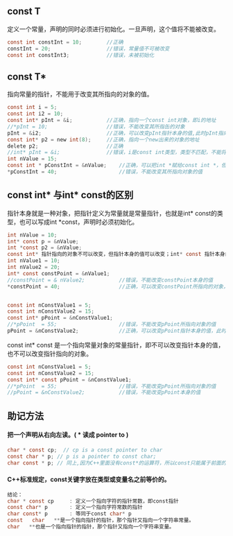 ## const T
定义一个常量，声明的同时必须进行初始化。一旦声明，这个值将不能被改变。
```c
const int constInt = 10;        //正确
constInt = 20;                  //错误，常量值不可被改变
const int constInt3;            //错误，未被初始化
```

## const T*
指向常量的指针，不能用于改变其所指向的对象的值。
```c
const int i = 5;
const int i2 = 10;
const int* pInt = &i;           //正确，指向一个const int对象，即i的地址
//*pInt = 10;                   //错误，不能改变其所指缶的对象
pInt = &i2;                     //正确，可以改变pInt指针本身的值,此时pInt指向的是i2的地址
const int* p2 = new int(8);     //正确，指向一个new出来的对象的地址
delete p2;                      //正确
//int* pInt = &i;               //错误，i是const int类型，类型不匹配，不能将const int * 初始化为int *
int nValue = 15;
const int * pConstInt = &nValue;    //正确，可以把int *赋给const int *，但是pConstInt不能改变其所指向对象的值，即nValue
*pConstInt = 40;                    //错误，不能改变其所指向对象的值
```
## const int* 与int* const的区别
指针本身就是一种对象，把指针定义为常量就是常量指针，也就是int* const的类型，也可以写成int *const，声明时必须初始化。
```c
int nValue = 10;
int* const p = &nValue;
int *const p2 = &nValue;
const int* 指针指向的对象不可以改变，但指针本身的值可以改变；int* const 指针本身的值不可改变，但其指向的对象可以改变。
int nValue1 = 10;
int nValue2 = 20;
int* const constPoint = &nValue1;
//constPoint = & nValue2;           //错误，不能改变constPoint本身的值
*constPoint = 40;                   //正确，可以改变constPoint所指向的对象，此时nValue1 = 40


const int nConstValue1 = 5;
const int nConstValue2 = 15;
const int* pPoint = &nConstValue1;
//*pPoint  = 55;                    //错误，不能改变pPoint所指向对象的值
pPoint = &nConstValue2;             //正确，可以改变pPoint指针本身的值，此时pPoint邦定的是nConstValue2对象，即pPoint为nConstValue2的地址
```
const int* const 是一个指向常量对象的常量指针，即不可以改变指针本身的值，也不可以改变指针指向的对象。
```c
const int nConstValue1 = 5;
const int nConstValue2 = 15;
const int* const pPoint = &nConstValue1;
//*pPoint  = 55;                    //错误，不能改变pPoint所指向对象的值
//pPoint = &nConstValue2;           //错误，不能改变pPoint本身的值
```
## 助记方法
#### 把一个声明从右向左读。( * 读成 pointer to )
```c
char * const cp;  // cp is a const pointer to char
const char * p; // p is a pointer to const char;
char const * p; // 同上,因为C++里面没有const*的运算符，所以const只能属于前面的类型。
```
#### C++标准规定，const关键字放在类型或变量名之前等价的。
```c
结论：
char * const cp     : 定义一个指向字符的指针常数，即const指针
const char* p       : 定义一个指向字符常数的指针
char const* p       : 等同于const char* p
const   char   **是一个指向指针的指针，那个指针又指向一个字符串常量。   
char   **也是一个指向指针的指针，那个指针又指向一个字符串变量。
```